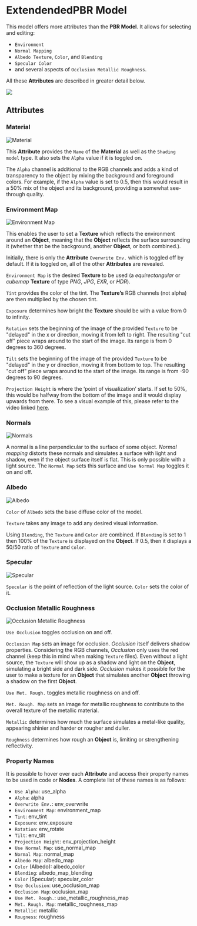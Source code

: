 # ExtendendedPBR Model

This model offers more attributes than the **PBR Model**. It allows for selecting and editing:

* `Environment` 
* `Normal Mapping` 
* `Albedo Texture`, `Color`, and `Blending`
* `Specular Color` 
* and several aspects of `Occlusion Metallic Roughness`.

All these **Attributes** are described in greater detail below. 


![](../../.gitbook/assets/extendedpbrmaterialmat1.png)

## Attributes

### Material
![Material](../../.gitbook/assets/extendedpbrmat2.png)

This **Attribute** provides the `Name` of the **Material** as well as the `Shading model` type. It also sets the `Alpha` value if it is toggled on. 

The `Alpha` channel is additional to the RGB channels and adds a kind of transparency to the object by mixing the background and foreground colors. For example, if the `Alpha` value is set to 0.5, then this would result in a 50% mix of the object and its background, providing a somewhat see-through quality. 


### Environment Map
![Environment Map](../../.gitbook/assets/pbrenvironmentmap.png)

This enables the user to set a **Texture** which reflects the environment around an **Object**, meaning that the **Object** reflects the surface surrounding it (whether that be the background, another **Object**, or both combined.). 

Initially, there is only the **Attribute** `Overwrite Env.` which is toggled off by default. If it is toggled on, all of the other **Attributes** are revealed. 

`Environment Map` is the desired **Texture** to be used (a *equirectangular* or *cubemap* **Texture** of type *PNG*, *JPG*, *EXR*, or *HDR*). 

`Tint` provides the color of the tint. The **Texture’s** RGB channels (not alpha) are then multiplied by the chosen tint.

`Exposure` determines how bright the **Texture** should be with a value from 0 to infinity.  

`Rotation` sets the beginning of the image of the provided `Texture` to be "delayed" in the x or direction, moving it from left to right. The resulting "cut off" piece wraps around to the start of the image. Its range is from 0 degrees to 360 degrees. 

`Tilt` sets the beginning of the image of the provided `Texture` to be "delayed" in the y or direction, moving it from bottom to top. The resulting "cut off" piece wraps around to the start of the image. Its range is from -90 degrees to 90 degrees. 

`Projection Height` is where the ‘point of visualization’ starts. If set to 50%, this would be halfway from the bottom of the image and it would display upwards from there. To see a visual example of this, please refer to the video linked [here](https://www.youtube.com/watch?v=7axPpWTcFrw). 



### Normals 
![Normals](../../.gitbook/assets/extendedpbrmaterial4.png)

A normal is a line perpendicular to the surface of some object. *Normal mapping* distorts these normals and simulates a surface with light and shadow, even if the object surface itself is flat. This is only possible with a light source. The `Normal Map` sets this surface and `Use Normal Map` toggles it on and off. 

### Albedo
![Albedo](../../.gitbook/assets/extendedpbrmaterial5.png)

`Color` of `Albedo` sets the base diffuse color of the model. 

`Texture` takes any image to add any desired visual information. 

Using `Blending`, the `Texture` and `Color` are combined. If `Blending` is set to 1 then 100% of the `Texture` is displayed on the **Object**. If 0.5, then it displays a 50/50 ratio of `Texture` and `Color`. 


### Specular
![Specular](../../.gitbook/assets/extendedpbrmaterial6.png)

`Specular` is the point of reflection of the light source. `Color` sets the color of it. 


### Occlusion Metallic Roughness
![Occlusion Metallic Roughness](../../.gitbook/assets/extpbrocclusionmetrough.png)

`Use Occlusion` toggles occlusion on and off. 

`Occlusion Map` sets an image for occlusion. *Occlusion* itself delivers shadow properties. Considering the RGB channels, *Occlusion* only uses the red channel (keep this in mind when making `Texture` files). Even without a light source, the `Texture` will show up as a shadow and light on the **Object**, simulating a bright side and dark side. *Occlusion* makes it possible for the user to make a texture for an **Object** that simulates another **Object** throwing a shadow on the first **Object**.

`Use Met. Rough.` toggles metallic roughness on and off. 

`Met. Rough. Map` sets an image for metallic roughness to contribute to the overall texture of the metallic material. 

`Metallic` determines how much the surface simulates a metal-like quality, appearing shinier and harder or rougher and duller. 

`Roughness` determines how rough an **Object** is, limiting or strengthening reflectivity. 


### Property Names

It is possible to hover over each **Attribute** and access their property names to be used in code or **Nodes**. A complete list of these names is as follows:

* `Use Alpha`: use_alpha
* `Alpha`: alpha
* `Overwrite Env.`: env_overwrite
* `Environment Map`: environment_map
* `Tint`: env_tint
* `Exposure`: env_exposure
* `Rotation`: env_rotate
* `Tilt`: env_tilt
* `Projection Height`: env_projection_height
* `Use Normal Map`: use_normal_map
* `Normal Map`: normal_map
* `Albedo Map`: albedo_map
* `Color` (Albedo): albedo_color
* `Blending`: albedo_map_blending
* `Color` (Specular): specular_color
* `Use Occlusion`: use_occlusion_map
* `Occlusion Map`: occlusion_map
* `Use Met. Rough.`: use_metallic_roughness_map
* `Met. Rough. Map`: metallic_roughness_map
* `Metallic`: metallic
* `Rougness`: roughness